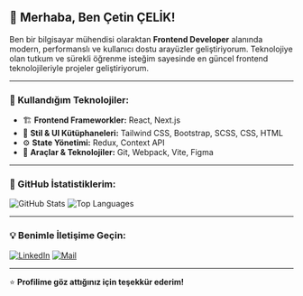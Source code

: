 ## 👋 Merhaba, Ben Çetin ÇELİK! 

Ben bir bilgisayar mühendisi olaraktan **Frontend Developer** alanında modern, performanslı ve kullanıcı dostu arayüzler geliştiriyorum. Teknolojiye olan tutkum ve sürekli öğrenme isteğim sayesinde en güncel frontend teknolojileriyle projeler geliştiriyorum. 

---

### 🚀 Kullandığım Teknolojiler:

- 🏗️ **Frontend Frameworkler:** React, Next.js
- 🎨 **Stil & UI Kütüphaneleri:** Tailwind CSS, Bootstrap, SCSS, CSS, HTML
- ⚙️ **State Yönetimi:** Redux, Context API
- 🔧 **Araçlar & Teknolojiler:** Git, Webpack, Vite, Figma

---

### 📌 GitHub İstatistiklerim:

![GitHub Stats](https://github-readme-stats.vercel.app/api?username=cetincelik&show_icons=true&theme=radical)
![Top Languages](https://github-readme-stats.vercel.app/api/top-langs/?username=cetincelik&layout=compact&theme=radical)

---

### 💡 Benimle İletişime Geçin:

[![LinkedIn](https://img.shields.io/badge/LinkedIn-000?style=for-the-badge&logo=linkedin&logoColor=0A66C2)](https://www.linkedin.com/in/cetincelik1/)
[![Mail](https://img.shields.io/badge/E--Mail-000?style=for-the-badge&logo=gmail&logoColor=D14836)](mailto:cetincelik0@outlook.com)

---

⭐️ **Profilime göz attığınız için teşekkür ederim!**



